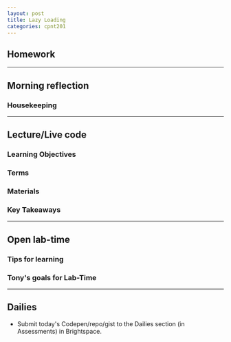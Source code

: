 ```yaml
---
layout: post
title: Lazy Loading
categories: cpnt201
---
```


## Homework

---

## Morning reflection
### Housekeeping

---

## Lecture/Live code
### Learning Objectives
### Terms
### Materials
### Key Takeaways

---

## Open lab-time
### Tips for learning
### Tony's goals for Lab-Time

---

## Dailies
- Submit today's Codepen/repo/gist to the Dailies section (in Assessments) in Brightspace.